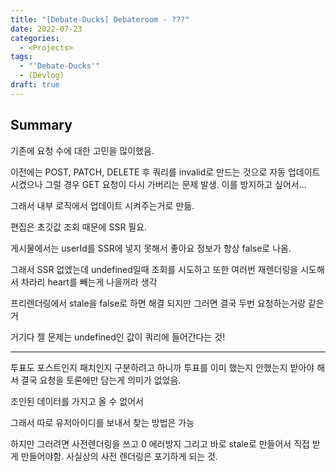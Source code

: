 ```yaml
---
title: "[Debate-Ducks] Debateroom - ???"
date: 2022-07-23
categories:
  - <Projects>
tags:
  - "'Debate-Ducks'"
  - (Devlog)
draft: true
---
```


## Summary

기존에 요청 수에 대한 고민을 많이했음.

이전에는 POST, PATCH, DELETE 후 쿼리를 invalid로 만드는 것으로 자동 업데이트 시켰으나 그럴 경우 GET 요청이 다시 가버리는 문제 발생. 이를 방지하고 싶어서...

그래서 내부 로직에서 업데이트 시켜주는거로 만듦.

편집은 초깃값 조회 때문에 SSR 필요.

게시물에서는 userId를 SSR에 넣지 못해서 좋아요 정보가 항상 false로 나옴.

그래서 SSR 없엤는데 undefined일때 조회를 시도하고 또한 여러번 재렌더링을 시도해서 차라리 heart를 빼는게 나을꺼라 생각

프리렌더링에서 stale을 false로 하면 해결 되지만 그러면 결국 두번 요청하는거랑 같은거

거기다 젤 문제는 undefined인 값이 쿼리에 들어간다는 것!

---

투표도 포스트인지 패치인지 구분하려고 하니까 투표를 이미 했는지 안했는지 받아야 해서 결국 요청을 토론에만 담는게 의미가 없었음.

조인된 데이터를 가지고 올 수 없어서

그래서 따로 유저아이디를 보내서 찾는 방법은 가능

하지만 그러려면 사전렌더링을 쓰고 0 에러방지 그리고 바로 stale로 만들어서 직접 받게 만들어야함. 사실상의 사전 렌더링은 포기하게 되는 것.
